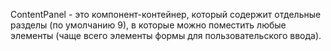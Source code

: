ContentPanel - это компонент-контейнер, который содержит отдельные разделы (по умолчанию 9), в которые можно
поместить любые элементы (чаще всего элементы формы для пользовательского ввода).
